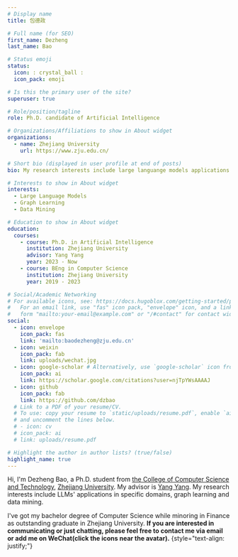 ```yaml
---
# Display name
title: 包德政

# Full name (for SEO)
first_name: Dezheng
last_name: Bao

# Status emoji
status:
  icon: : crystal_ball :
  icon_pack: emoji

# Is this the primary user of the site?
superuser: true

# Role/position/tagline
role: Ph.D. candidate of Artificial Intelligence

# Organizations/Affiliations to show in About widget
organizations:
  - name: Zhejiang University
    url: https://www.zju.edu.cn/

# Short bio (displayed in user profile at end of posts)
bio: My research interests include large languange models applications in specific domains, graph learning and data mining.

# Interests to show in About widget
interests:
  - Large Language Models
  - Graph Learning
  - Data Mining

# Education to show in About widget
education:
  courses:
    - course: Ph.D. in Artificial Intelligence
      institution: Zhejiang University
      advisor: Yang Yang
      year: 2023 - Now
    - course: BEng in Computer Science
      institution: Zhejiang University
      year: 2019 - 2023

# Social/Academic Networking
# For available icons, see: https://docs.hugoblox.com/getting-started/page-builder/#icons
#   For an email link, use "fas" icon pack, "envelope" icon, and a link in the
#   form "mailto:your-email@example.com" or "/#contact" for contact widget.
social:
  - icon: envelope
    icon_pack: fas
    link: 'mailto:baodezheng@zju.edu.cn'
  - icon: weixin
    icon_pack: fab
    link: uploads/wechat.jpg
  - icon: google-scholar # Alternatively, use `google-scholar` icon from `ai` icon pack
    icon_pack: ai
    link: https://scholar.google.com/citations?user=njTpYWsAAAAJ
  - icon: github
    icon_pack: fab
    link: https://github.com/dzbao
  # Link to a PDF of your resume/CV.
  # To use: copy your resume to `static/uploads/resume.pdf`, enable `ai` icons in `params.yaml`,
  # and uncomment the lines below.
  # - icon: cv
  # icon_pack: ai
  # link: uploads/resume.pdf

# Highlight the author in author lists? (true/false)
highlight_name: true
---
```

Hi, I'm Dezheng Bao, a Ph.D. student from [the College of Computer Science and Technology](http://www.cs.zju.edu.cn/), [Zhejiang University](www.zju.edu.cn). My advisor is [Yang Yang](http://yangy.org). My research interests include LLMs' applications in specific domains, graph learning and data mining.

I've got my bachelor degree of Computer Science while minoring in Finance as outstanding graduate in Zhejiang University. **If you are interested in communicating or just chatting, please feel free to contact me via email or add me on WeChat(click the icons near the avatar).**
{style="text-align: justify;"}
